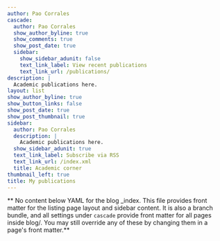 ```yaml
---
author: Pao Corrales
cascade:
  author: Pao Corrales
  show_author_byline: true
  show_comments: true
  show_post_date: true
  sidebar:
    show_sidebar_adunit: false
    text_link_label: View recent publications
    text_link_url: /publications/
description: |
  Academic publications here.
layout: list
show_author_byline: true
show_button_links: false
show_post_date: true
show_post_thumbnail: true
sidebar:
  author: Pao Corrales
  description: |
    Academic publications here.
  show_sidebar_adunit: true
  text_link_label: Subscribe via RSS
  text_link_url: /index.xml
  title: Academic corner
thumbnail_left: true
title: My publications
---
```


** No content below YAML for the blog _index. This file provides front matter for the listing page layout and sidebar content. It is also a branch bundle, and all settings under `cascade` provide front matter for all pages inside blog/. You may still override any of these by changing them in a page's front matter.**
